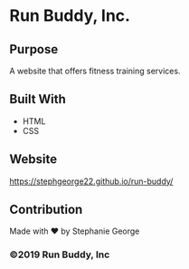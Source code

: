 # Run Buddy, Inc.

## Purpose
A website that offers fitness training services. 

## Built With 
* HTML
* CSS

## Website
https://stephgeorge22.github.io/run-buddy/

## Contribution 
Made with ❤️ by Stephanie George 

### ©️2019 Run Buddy, Inc 
